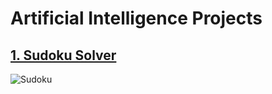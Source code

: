 # Artificial Intelligence Projects

## [1. Sudoku Solver](https://github.com/bhimrazy/Artificial-Intelligence-Projects/blob/master/Sudoku/encoding_sudoku.py)

![Sudoku](https://user-images.githubusercontent.com/46085301/139582336-9840f9f2-9e8c-4589-b52a-d99ba7a65f06.png)
